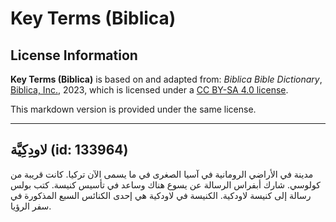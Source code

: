 # Key Terms (Biblica)

## License Information

**Key Terms (Biblica)** is based on and adapted from: _Biblica Bible Dictionary_, [Biblica, Inc.](https://www.biblica.com/), 2023, which is licensed under a [CC BY-SA 4.0 license](https://creativecommons.org/licenses/by-sa/4.0/legalcode.en).

This markdown version is provided under the same license.



--------------------------------

## لاودِكِيَّة (id: 133964)

مدينة في الأراضي الرومانية في آسيا الصغرى في ما يسمى الآن تركيا. كانت قريبة من كولوسي. شارك أبفراس الرسالة عن يسوع هناك وساعد في تأسيس كنيسة. كتب بولس رسالة إلى كنيسة لاودكية. الكنيسة في لاودكية هي إحدى الكنائس السبع المذكورة في سفر الرؤيا.


